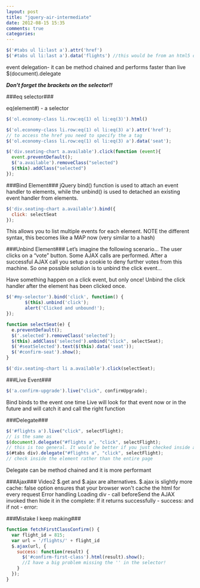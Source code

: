 ```yaml
---
layout: post
title: "jquery-air-intermediate"
date: 2012-08-15 15:35
comments: true
categories: 
---
```




```javascript Retriving the href
$('#tabs ul li:last a').attr('href')
$('#tabs ul li:last a').data('flights') //this would be from an html5 data tag
```


event delegation-
it can be method chained and performs faster than live
$(document).delegate

***Don't forget the brackets on the selector!!***

###eq selector###

eq(element#) - a selector
```javascript
$('ol.econ­omy-class li.ro­w:eq(1) ol li:eq­(3)').html­()
```

```javascript
$('ol.econ­omy-class li.ro­w:eq(1) ol li:eq­(3) a').a­ttr('href'­);
// to access the href you need to specify the a tag
$('ol.econ­omy-class li.ro­w:eq(1) ol li:eq­(3) a').d­ata('seat'­);
```

```javascript
$('div.seating-chart a.available').click(function (event){
  event.preventDefault();
  $('a.available').removeClass("selected")
  $(this).addClass("selected")
});
```

###Bind Element###
jQuery bind() function is used to attach an event handler to elements, while the unbind() is used to detached an existing event handler from elements.

```javascript
$('div.seating-chart a.available').bind({
  click: selectSeat
});
```
This allows you to list multiple events for each element. NOTE the different syntax, this becomes like a MAP now (very similar to a hash)

###Unbind Element###
Let’s imagine the following scenario...
The user clicks on a “vote” button.
Some AJAX calls are performed.
After a successful AJAX call you setup a cookie to deny further votes from this machine.
So one possible solution is to unbind the click event...

Have something happen on a click event, but only once! Unbind the click handler after the element has been clicked once.
```javascript Once and only once...
$('#my-selector').bind('click', function() {
       $(this).unbind('click');
       alert('Clicked and unbound!');
});
```
```javascript Jquery Air
function selectSeat(e) {
  e.preventDefault();
  $('.selected').removeClass('selected');
  $(this).addClass('selected').unbind("click", selectSeat);
  $('#seatSelected').text($(this).data('seat'));
  $('#confirm-seat').show();
}

$('div.seating-chart li a.available').click(selectSeat);
```

###Live Event###
```javascript
$('a.confirm-upgrade').live("click", confirmUpgrade);
```
Bind binds to the event one time
Live will look for that event now or in the future and will catch it and call the right function

###Delegate###
```javascript Delegate > live
$('#flights a').live("click", selectFlight);
// is the same as
$(document).delegate("#flights a", "click", selectFlight);
// this is too general. It would be better if you just checked inside a specific element
$(#tabs div).delegate("#flights a", "click", selectFlight);
// check inside the element rather than the entire page
```
Delegate can be method chained and it is more performant

###Ajax###
Video2
$.get and $.ajax are alternatives. $.ajax is slightly more 
cache: false option ensures that your browser won't cache the html for every request
Error handling
Loading div - call beforeSend the AJAX invoked then hide it in the complete:
If it returns successfully - success: and if not - error:

###Mistake I keep making###
```javascript
function fetchFirstClassConfirm() {
  var flight_id = 815;
  var url = '/flights/' + flight_id
  $.ajax(url, {
    success: function(result) {
      $('#confirm-first-class').html(result).show();
      //I have a big problem missing the '' in the selector!
    }
  });
}
```
